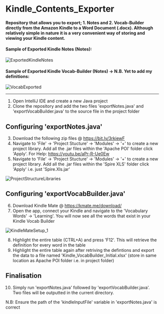 # Kindle_Contents_Exporter

#### Repository that allows you to export; 1. Notes and 2. Vocab-Builder directly from the Amazon Kindle to a Word Document (.docx). Although relatively simple in nature it is a very convenient way of storing and viewing your Kindle content. 

#### Sample of Exported Kindle Notes (Notes): 

![ExportedKindleNotes](https://user-images.githubusercontent.com/36043248/112213886-7b41a180-8c16-11eb-816e-910bdc803f36.PNG)

#### Sample of Exported Kindle Vocab-Builder (Notes) -> N.B. Yet to add my definitions: 

![VocabExported](https://user-images.githubusercontent.com/36043248/112234947-91ab2580-8c35-11eb-8d17-b70b49a00b54.PNG)

-------------------------------------------------------------------------------------------------------------------------------

1. Open IntelliJ IDE and create a new Java project 
2. Clone the repository and add the two files 'exportNotes.java' and 'exportVocabBuilder.java' to the source file in the project folder

## Configuring 'exportNotes.java'
3. Download the following zip files @ https://bit.ly/3rkiewF
4. Navigate to 'File' -> 'Project Stucture' -> 'Modules' -> '+' to create a new project library. Add all the .jar files within the 'Apache POI' folder click 'Apply'. For Help: https://youtu.be/aPr-R-Ue0Ew
5. Navigate to 'File' -> 'Project Stucture' -> 'Modules' -> '+' to create a new project library. Add all the .jar files within the 'Spire XLS' folder click 'Apply' i.e. just 'Spire.Xls.jar'

![ProjectStructureLibraries](https://user-images.githubusercontent.com/36043248/112219480-f5752480-8c1c-11eb-98eb-db572665a4a9.PNG)

## Configuring 'exportVocabBuilder.java'
6. Download Kindle Mate @ https://kmate.me/download/
7. Open the app, connect your Kindle and navigate to the 'Vocabulary Words' -> 'Learning'. You will now see all the words that exist in your Kindle Vocab Builder

![KindleMateSetup_1](https://user-images.githubusercontent.com/36043248/112213614-2d2c9e00-8c16-11eb-8e76-e4ca32eacb9e.PNG)

8. Highlight the entire table (CTRL+A) and press 'F12'. This will retrieve the definition for every word in the table
9. Highlight the entire table again after retriving the defintions and export the data to a file named 'Kindle_VocabBuilder_Initial.xlsx' (store in same location as Apache POI folder i.e. in project folder)

## Finalisation
10. Simply run 'exportNotes.java' followed by 'exportVocabBuilder.java'. Two files will be outputted in the current directory.

N.B: Ensure the path of the 'kindleInputFile' variable in 'exportNotes.java' is correct
